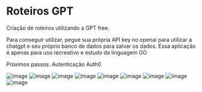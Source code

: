 # Roteiros GPT 
Criação de roteiros utilizando a GPT free.

Para conseguir utilizar, pegue sua própria API key no openai para utilizar a chatgpt e seu próprio banco de dados para salvar os dados.
Essa aplicação é apenas para uso recreativo e estudo da linguagem GO


Próximos passos: Autenticação Auth0

![image](https://user-images.githubusercontent.com/49040288/235929871-c221dc0e-d6fd-40e6-9c59-6d326eaa49ce.png)
![image](https://user-images.githubusercontent.com/49040288/235930024-50c128b4-d015-4e37-a3ea-98b9f31a5039.png)
![image](https://user-images.githubusercontent.com/49040288/235930107-cfa1152c-e176-4e6a-aab0-8668677d90a2.png)
![image](https://user-images.githubusercontent.com/49040288/235930182-e500dab7-7725-4b1a-9ae1-68598e7e1eb6.png)
![image](https://user-images.githubusercontent.com/49040288/235930248-5edea09c-88a3-48db-91ba-7ec5866b00d1.png)
![image](https://user-images.githubusercontent.com/49040288/235931343-e37efbb9-d57b-4af1-b7f5-1310ba4f5bd0.png)
![image](https://user-images.githubusercontent.com/49040288/235930357-7a3e1933-47fe-4f85-b11b-2b5e84b548ba.png)
![image](https://user-images.githubusercontent.com/49040288/235931721-2d6a5b67-e2d0-47db-9dc4-5da52234d9d2.png)
![image](https://user-images.githubusercontent.com/49040288/235931921-f747aabe-a81e-4aa9-ba60-880f0cde1b5f.png)

